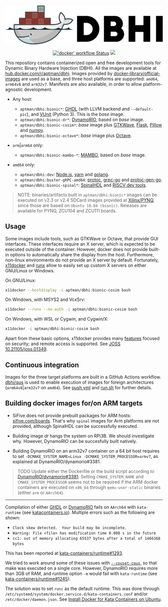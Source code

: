 <p align="center">
  <img src="./logo/light.png" width="550"/>
</p>


<p align="center">
  <a title="'push' workflow Status" href="https://github.com/dbhi/docker/actions?query=workflow%3Apush"><img alt="'docker' workflow Status" src="https://img.shields.io/github/workflow/status/dbhi/docker/push?longCache=true&style=flat-square&logo=github&label=push"></a><!--
  -->
  <a title="Docker Hub" href="https://hub.docker.com/r/aptman/dbhi/"><img src="https://img.shields.io/docker/pulls/aptman/dbhi.svg?longCache=true&style=flat-square&logo=docker&logoColor=fff&label=aptman%2Fdbhi"></a><!--
  -->
</p>

This repository contains containerized open and free development tools for Dynamic Binary Hardware Injection (DBHI). All the images are available at [hub.docker.com/r/aptman/dbhi](https://hub.docker.com/r/aptman/dbhi/). Images provided by [docker-library/official-images](https://github.com/docker-library/official-images#architectures-other-than-amd64) are used as a base, and three host platforms are supported: `amd64`, `arm64v8` and `arm32v7`. Manifests are also available, in order to allow platform-agnostic development.

- Any host:
  - `aptman/dbhi:bionic*`: [GHDL](https://github.com/ghdl/ghdl) (with LLVM backend and `--default-pic`), and [VUnit](https://github.com/VUnit/vunit) (Python 3). This is the *base* image.
  - `aptman/dbhi:bionic-dr*`: [DynamoRIO](https://github.com/DynamoRIO/dynamorio), based on *base* image.
  - `aptman/dbhi:bionic-cosim*`: *base* image plus [GTKWave](http://gtkwave.sourceforge.net/), [Flask](https://flask.palletsprojects.com/en/1.1.x/), [Pillow](https://pillow.readthedocs.io/en/stable/) and [numpy](https://numpy.org/).
  - `aptman/dbhi:bionic-octave*`: *base* image plus [Octave](https://www.gnu.org/software/octave/).

- `arm`|`arm64` only:
  - `aptman/dbhi:bionic-mambo-*`: [MAMBO](https://github.com/beehive-lab/mambo), based on *base* image.

- `amd64` only:
  - `aptman/dbhi:dev`: [Node.js](https://nodejs.org), [yarn](https://yarnpkg.com/) and [golang](https://golang.org/).
  - `aptman/dbhi:buster-gRPC-amd64`: [protoc](https://github.com/protocolbuffers/protobuf/), [grpc-go](https://github.com/grpc/grpc-go) and [protoc-gen-go](https://github.com/golang/protobuf/).
  - `aptman/dbhi:bionic-spinal*`: [SpinalHDL](https://github.com/SpinalHDL/SpinalHDL) and [RISCV dev tools](https://static.dev.sifive.com/dev-tools/).


> NOTE: binaries/artifacts built in `aptman/dbhi:bionic*` images can be executed on v2.3 or v2.4 SDCard images provided at [Xilinx/PYNQ](https://github.com/Xilinx/PYNQ/releases), since those are based on `Ubuntu 18.04 (bionic)`. Releases are available for PYNQ, ZCU104 and ZCU111 boards.

## Usage

Some images include tools, such as GTKWave or Octave, that provide GUI interfaces. These interfaces require an X server, which is expected to be executed outside of the container. However, docker does not provide built-in options to automatically share the display from the host. Furthermore, non-linux environments do not provide an X server by default. Fortunately, [x11docker](https://github.com/mviereck/x11docker) and [runx](https://github.com/mviereck/runx) allow to easily set up custom X servers on either GNU/Linux or Windows.

On GNU/Linux:

```sh
x11docker --hostdisplay -i aptman/dbhi:bionic-cosim bash
```

On Windows, with MSYS2 and VcxSrv:

```sh
x11docker --runx --no-auth -i aptman/dbhi:bionic-cosim bash
```

On Windows, with WSL or Cygwin, and Cygwin/X:

```sh
x11docker -i aptman/dbhi:bionic-cosim bash
```

Apart from these basic options, x11docker provides many [features](https://github.com/mviereck/x11docker#features) focused on security; and remote access is supported. See [JOSS 10.21105/joss.01349](https://joss.theoj.org/papers/10.21105/joss.01349).


## Continuous integration

Images for the three target platforms are built in a GitHub Actions workflow. [dbhi/qus](https://github.com/dbhi/qus) is used to enable execution of images for foreign architectures (`arm64v8`|`arm32v7` on `amd64`). See [push.yml](./.github/workflows/push.yml) and [run.sh](./run.sh) for further details.

## Building docker images for/on ARM targets

- SiFive does not provide prebuilt packages for ARM hosts: [sifive.com/boards](https://www.sifive.com/boards/). That's why `spinal` images for Arm platforms are not provided, although SpinalHDL can be successfully executed.

- Building image *dr* hangs the system on RPi3B. We should investigate why. However, DynamoRIO can be succesfully built natively.

- Building DynamoRIO on an arm32v7 container on a 64 bit host requires to set `-DCMAKE_SYSTEM_NAME=Linux -DCMAKE_SYSTEM_PROCESSOR=armv7`, as explained at DynamoRIO/dynamorio#3381.

> TODO Update either the Dockerfile or the build script according to [DynamoRIO/dynamorio#3381](https://github.com/DynamoRIO/dynamorio/issues/3381#issuecomment-468541604).
> Setting `CMAKE_SYSTEM_NAME` and `CMAKE_SYSTEM_PROCESSOR` seems not to be required if the ARM docker containers are executed on `x86_64` through `qemu-user-static` binaries (either `arm` or `AArch64`).

---

Compilation of either [GHDL](https://github.com/ghdl/ghdl/) or [DynamoRIO](https://github.com/DynamoRIO/dynamorio) fails on `AArch64` with `kata-runtime` (see [katacontainers.io](https://katacontainers.io/)). Multiple errors such as the following are shown:

- `Clock skew detected.  Your build may be incomplete.`
- `Warning: File <file> has modification time 0.008 s in the future`
- `cc1: out of memory allocating 65537 bytes after a total of 1466368 bytes`

This has been reported at [kata-containers/runtime#1293](https://github.com/kata-containers/runtime/issues/1293).

We tried to work around some of these issues with [`--cpuset-cpus`](https://docs.docker.com/v17.09/engine/admin/resource_constraints/#cpu), so that make was executed on a single core. However, DynamoRIO requires more than 3GB of RAM, and runtime option `-m` would fail with `kata-runtime` (see [kata-containers/runtime#1245](https://github.com/kata-containers/runtime/issues/1245)).

The solution was to set `runc` as the default runtime. This was done through `/etc/systemd/system/docker.service.d/kata-containers.conf` and/or `/etc/docker/daemon.json`. See [Install Docker for Kata Containers on Ubuntu](https://github.com/kata-containers/documentation/blob/master/install/docker/ubuntu-docker-install.md#install-docker-for-kata-containers-on-ubuntu).
